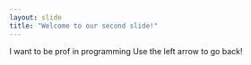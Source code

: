 ```yaml
---
layout: slide
title: "Welcome to our second slide!"
---
```

I want to be prof in programming 
Use the left arrow to go back!
